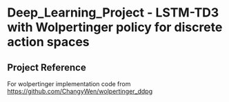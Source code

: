 # Deep_Learning_Project - LSTM-TD3 with Wolpertinger policy for discrete action spaces

## Project Reference
For wolpertinger implementation code from https://github.com/ChangyWen/wolpertinger_ddpg
